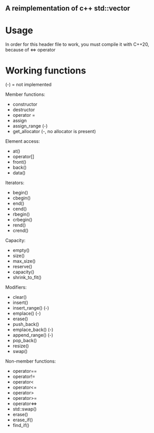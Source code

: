 ## A reimplementation of c++ std::vector
# Usage
In order for this header file to work, you must compile it with C++20, because of <=> operator

# Working functions
(-) = not implemented

Member functions:

* constructor
* destructor
* operator =
* assign
* assign_range (-)
* get_allocator (-, no allocator is present)

Element access:
* at()
* operator[]
* front()
* back()
* data()

Iterators:
* begin()
* cbegin()
* end()
* cend()
* rbegin()
* crbegin()
* rend()
* crend()

Capacity:
* empty()
* size()
* max_size()
* reserve()
* capacity()
* shrink_to_fit()

Modifiers:
* clear()
* insert()
* insert_range() (-)
* emplace() (-)
* erase()
* push_back()
* emplace_back() (-)
* append_range() (-)
* pop_back()
* resize()
* swap()

Non-member functions:
* operator==
* operator!=
* operator<
* operator<=
* operator>
* operator>=
* operator<=>
* std::swap()
* erase()
* erase_if()
* find_if()
